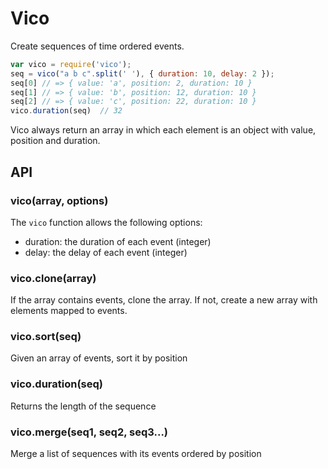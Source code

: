 # Vico

Create sequences of time ordered events.

```js
var vico = require('vico');
seq = vico("a b c".split(' '), { duration: 10, delay: 2 });
seq[0] // => { value: 'a', position: 2, duration: 10 }
seq[1] // => { value: 'b', position: 12, duration: 10 }
seq[2] // => { value: 'c', position: 22, duration: 10 }
vico.duration(seq)  // 32
```

Vico always return an array in which each element is an object with value, position and duration.

## API

### vico(array, options)

The `vico` function allows the following options:

- duration: the duration of each event (integer)
- delay: the delay of each event (integer)

### vico.clone(array)

If the array contains events, clone the array. If not, create a new array with elements mapped to events.

### vico.sort(seq)

Given an array of events, sort it by position

### vico.duration(seq)

Returns the length of the sequence

### vico.merge(seq1, seq2, seq3...)

Merge a list of sequences with its events ordered by position

